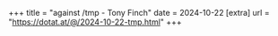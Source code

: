 +++
title = "against /tmp - Tony Finch"
date = 2024-10-22
[extra]
url = "https://dotat.at/@/2024-10-22-tmp.html"
+++
